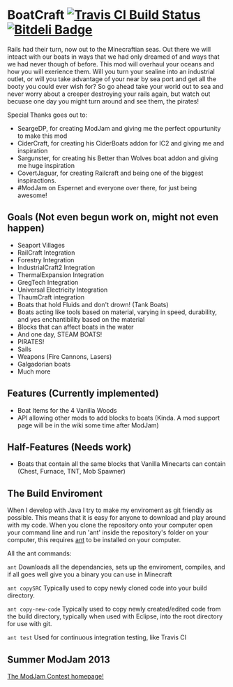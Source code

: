 BoatCraft [![Travis CI Build Status](https://travis-ci.org/k2b6s9j/BoatCraft.png?branch=master)](https://travis-ci.org/k2b6s9j/BoatCraft) [![Bitdeli Badge](https://d2weczhvl823v0.cloudfront.net/k2b6s9j/BoatCraft/trend.png)](https://bitdeli.com/free "Bitdeli Badge")
=========

Rails had their turn, now out to the Minecraftian seas. Out there we will inteact with our boats in ways that we had only dreamed of and ways that we had never though of before. This mod will overhaul your oceans and how you will exerience them. Will you turn your sealine into an industrial outlet, or will you take advantage of your near by sea port and get all the booty you could ever wish for? So go ahead take your world out to sea and never worry about a creeper destroying your rails again, but watch out becuase one day you might turn around and see them, the pirates!

Special Thanks goes out to:
- SeargeDP, for creating ModJam and giving me the perfect oppurtunity to make this mod
- CiderCraft, for creating his CiderBoats addon for IC2 and giving me and inspiration
- Sargunster, for creating his Better than Wolves boat addon and giving me huge inspiration
- CovertJaguar, for creating Railcraft and being one of the biggest inspiractions.
- #ModJam on Espernet and everyone over there, for just being awesome!

## Goals (Not even begun work on, might not even happen)
- Seaport Villages
- RailCraft Integration
- Forestry Integration
- IndustrialCraft2 Integration
- ThermalExpansion Integration
- GregTech Integration
- Universal Electricity Integration
- ThaumCraft integration
- Boats that hold Fluids and don't drown! (Tank Boats)
- Boats acting like tools based on material, varying in speed, durability, and yes enchantibility based on the material
- Blocks that can affect boats in the water
- And one day, STEAM BOATS!
- PIRATES!
- Sails
- Weapons (Fire Cannons, Lasers)
- Galgadorian boats
- Much more

## Features (Currently implemented)
- Boat Items for the 4 Vanilla Woods
- API allowing other mods to add blocks to boats (Kinda. A mod support page will be in the wiki some time after ModJam)

## Half-Features (Needs work)
- Boats that contain all the same blocks that Vanilla Minecarts can contain (Chest, Furnace, TNT, Mob Spawner)

## The Build Enviroment
When I develop with Java I try to make my enviroment as git friendly as possible. This means that it is easy for anyone to download and play around with my code. When you clone the repository onto your computer open your command line and run 'ant' inside the repository's folder on your computer, this requires [ant](http://ant.apache.org/manual/install.html) to be installed on your computer.

All the ant commands:

`ant` Downloads all the dependancies, sets up the enviroment, compiles, and if all goes well give you a binary you can use in Minecraft

`ant copySRC` Typically used to copy newly cloned code into your build directory.

`ant copy-new-code` Typically used to copy newly created/edited code from the build directory, typically when used with Eclipse, into the root directory for use with git.

`ant test` Used for continuous integration testing, like Travis CI

## Summer ModJam 2013
[The ModJam Contest homepage!](http://mcp.ocean-labs.de/page.php?7)
